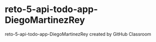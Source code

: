 # reto-5-api-todo-app-DiegoMartinezRey
reto-5-api-todo-app-DiegoMartinezRey created by GitHub Classroom
